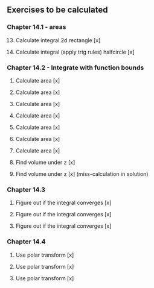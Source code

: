 ## Exercises to be calculated

### Chapter 14.1 - areas

13) Calculate integral 2d rectangle [x]

14) Calculate integral (apply trig rules) halfcircle [x]

### Chapter 14.2 - Integrate with function bounds

1) Calculate area [x]

3) Calculate area [x]

5) Calculate area [x]

7) Calculate area [x]

9) Calculate area [x]

10) Calculate area [x]

14) Calculate area [x]

21) Find volume under z [x]
 
23) Find volume under z [x] (miss-calculation in solution)

### Chapter 14.3

1) Figure out if the integral converges [x]

2) Figure out if the integral converges [x]

10) Figure out if the integral converges [x]

### Chapter 14.4

1)  Use polar transform [x]

11)  Use polar transform [x]

19) Use polar transform [x]